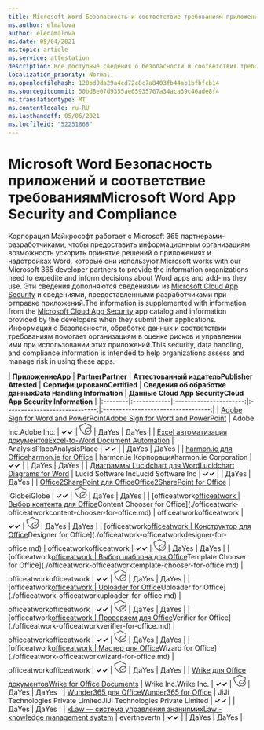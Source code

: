 ```yaml
---
title: Microsoft Word Безопасность и соответствие требованиям приложения — все приложения
ms.author: elmalova
author: elenamalova
ms.date: 05/04/2021
ms.topic: article
ms.service: attestation
description: Все доступные сведения о безопасности и соответствия требованиям для всех Microsoft Word приложений.
localization_priority: Normal
ms.openlocfilehash: 120bd0da29a4cd72c8c7a8403fb44ab1bfbfcb14
ms.sourcegitcommit: 50bd8e07d9355ae65935767a34aca39c46ade8f4
ms.translationtype: MT
ms.contentlocale: ru-RU
ms.lasthandoff: 05/06/2021
ms.locfileid: "52251868"
---
```

# <a name="microsoft-word-app-security-and-compliance"></a><span data-ttu-id="b1728-103">Microsoft Word Безопасность приложений и соответствие требованиям</span><span class="sxs-lookup"><span data-stu-id="b1728-103">Microsoft Word App Security and Compliance</span></span>

<span data-ttu-id="b1728-104">Корпорация Майкрософт работает с Microsoft 365 партнерами-разработчиками, чтобы предоставить информационным организациям возможность ускорить принятие решений о приложениях и надстройках Word, которые они используют.</span><span class="sxs-lookup"><span data-stu-id="b1728-104">Microsoft works with our Microsoft 365 developer partners to provide the information organizations need to expedite and inform decisions about Word apps and add-ins they use.</span></span> <span data-ttu-id="b1728-105">Эти сведения дополняются сведениями из [Microsoft Cloud App Security](https://www.microsoft.com/en-us/enterprise-mobility-security/cloud-app-security) и сведениями, предоставленными разработчиками при отправке приложений.</span><span class="sxs-lookup"><span data-stu-id="b1728-105">The information is supplemented with information from the [Microsoft Cloud App Security](https://www.microsoft.com/en-us/enterprise-mobility-security/cloud-app-security) app catalog and information provided by the developers when they submit their applications.</span></span> <span data-ttu-id="b1728-106">Информация о безопасности, обработке данных и соответствии требованиям помогает организациям в оценке рисков и управлении ими при использовании этих приложений.</span><span class="sxs-lookup"><span data-stu-id="b1728-106">This security, data handling, and compliance information is intended to help organizations assess and manage risk in using these apps.</span></span>

| <span data-ttu-id="b1728-107">**Приложение**</span><span class="sxs-lookup"><span data-stu-id="b1728-107">**App**</span></span> | <span data-ttu-id="b1728-108">**Partner**</span><span class="sxs-lookup"><span data-stu-id="b1728-108">**Partner**</span></span> | <span data-ttu-id="b1728-109">**Аттестованный издатель**</span><span class="sxs-lookup"><span data-stu-id="b1728-109">**Publisher Attested**</span></span> | <span data-ttu-id="b1728-110">**Сертифицировано**</span><span class="sxs-lookup"><span data-stu-id="b1728-110">**Certified**</span></span> | <span data-ttu-id="b1728-111">**Сведения об обработке данных**</span><span class="sxs-lookup"><span data-stu-id="b1728-111">**Data Handling Information**</span></span> | <span data-ttu-id="b1728-112">**Данные Cloud App Security**</span><span class="sxs-lookup"><span data-stu-id="b1728-112">**Cloud App Security Information**</span></span> |
|:--------|:------------|:----------------------:|:-----------------------------:|:----------------------------------:|
| [<span data-ttu-id="b1728-113">Adobe Sign for Word and PowerPoint</span><span class="sxs-lookup"><span data-stu-id="b1728-113">Adobe Sign for Word and PowerPoint</span></span>](./adobe-inc-sign-for-word-and-powerpoint.md) | <span data-ttu-id="b1728-114">Adobe Inc.</span><span class="sxs-lookup"><span data-stu-id="b1728-114">Adobe Inc.</span></span> | <span data-ttu-id="b1728-115">**✓**</span><span class="sxs-lookup"><span data-stu-id="b1728-115">**✓**</span></span> | <img alt="Certified application badge" src="../media/certified-badge.png" height="25" width="25" /> | <span data-ttu-id="b1728-116">Да</span><span class="sxs-lookup"><span data-stu-id="b1728-116">Yes</span></span> | <span data-ttu-id="b1728-117">Да</span><span class="sxs-lookup"><span data-stu-id="b1728-117">Yes</span></span> |
| [<span data-ttu-id="b1728-118">Excel автоматизация документов</span><span class="sxs-lookup"><span data-stu-id="b1728-118">Excel-to-Word Document Automation</span></span>](./analysisplace-excel-to-word-document-automation.md) | <span data-ttu-id="b1728-119">AnalysisPlace</span><span class="sxs-lookup"><span data-stu-id="b1728-119">AnalysisPlace</span></span> | <span data-ttu-id="b1728-120">**✓**</span><span class="sxs-lookup"><span data-stu-id="b1728-120">**✓**</span></span> |  | <span data-ttu-id="b1728-121">Да</span><span class="sxs-lookup"><span data-stu-id="b1728-121">Yes</span></span> | <span data-ttu-id="b1728-122">Да</span><span class="sxs-lookup"><span data-stu-id="b1728-122">Yes</span></span> |
| [<span data-ttu-id="b1728-123">harmon.ie для Office</span><span class="sxs-lookup"><span data-stu-id="b1728-123">harmon.ie for Office</span></span>](./harmonie-corporation-for-office.md) | <span data-ttu-id="b1728-124">harmon.ie Корпорация</span><span class="sxs-lookup"><span data-stu-id="b1728-124">harmon.ie Corporation</span></span> | <span data-ttu-id="b1728-125">**✓**</span><span class="sxs-lookup"><span data-stu-id="b1728-125">**✓**</span></span> |  | <span data-ttu-id="b1728-126">Да</span><span class="sxs-lookup"><span data-stu-id="b1728-126">Yes</span></span> | <span data-ttu-id="b1728-127">Да</span><span class="sxs-lookup"><span data-stu-id="b1728-127">Yes</span></span> |
| [<span data-ttu-id="b1728-128">Диаграммы Lucidchart для Word</span><span class="sxs-lookup"><span data-stu-id="b1728-128">Lucidchart Diagrams for Word</span></span>](./lucid-software-inc-lucidchart-diagrams-for-word.md) | <span data-ttu-id="b1728-129">Lucid Software Inc</span><span class="sxs-lookup"><span data-stu-id="b1728-129">Lucid Software Inc</span></span> | <span data-ttu-id="b1728-130">**✓**</span><span class="sxs-lookup"><span data-stu-id="b1728-130">**✓**</span></span> |  | <span data-ttu-id="b1728-131">Да</span><span class="sxs-lookup"><span data-stu-id="b1728-131">Yes</span></span> | <span data-ttu-id="b1728-132">Да</span><span class="sxs-lookup"><span data-stu-id="b1728-132">Yes</span></span> |
| [<span data-ttu-id="b1728-133">Office2SharePoint для Office</span><span class="sxs-lookup"><span data-stu-id="b1728-133">Office2SharePoint for Office</span></span>](./iglobe-office2sharepoint-for-office.md) | <span data-ttu-id="b1728-134">iGlobe</span><span class="sxs-lookup"><span data-stu-id="b1728-134">iGlobe</span></span> | <span data-ttu-id="b1728-135">**✓**</span><span class="sxs-lookup"><span data-stu-id="b1728-135">**✓**</span></span> | <img alt="Certified application badge" src="../media/certified-badge.png" height="25" width="25" /> | <span data-ttu-id="b1728-136">Да</span><span class="sxs-lookup"><span data-stu-id="b1728-136">Yes</span></span> | <span data-ttu-id="b1728-137">Да</span><span class="sxs-lookup"><span data-stu-id="b1728-137">Yes</span></span> |
| <span data-ttu-id="b1728-138">[officeatwork</span><span class="sxs-lookup"><span data-stu-id="b1728-138">[officeatwork</span></span> | <span data-ttu-id="b1728-139">Выбор контента для Office](./officeatwork-officeatworkcontent-chooser-for-office.md)</span><span class="sxs-lookup"><span data-stu-id="b1728-139">Content Chooser for Office](./officeatwork-officeatworkcontent-chooser-for-office.md)</span></span> | <span data-ttu-id="b1728-140">officeatwork</span><span class="sxs-lookup"><span data-stu-id="b1728-140">officeatwork</span></span> | <span data-ttu-id="b1728-141">**✓**</span><span class="sxs-lookup"><span data-stu-id="b1728-141">**✓**</span></span> | <img alt="Certified application badge" src="../media/certified-badge.png" height="25" width="25" /> | <span data-ttu-id="b1728-142">Да</span><span class="sxs-lookup"><span data-stu-id="b1728-142">Yes</span></span> | <span data-ttu-id="b1728-143">Да</span><span class="sxs-lookup"><span data-stu-id="b1728-143">Yes</span></span> |
| <span data-ttu-id="b1728-144">[officeatwork</span><span class="sxs-lookup"><span data-stu-id="b1728-144">[officeatwork</span></span> | <span data-ttu-id="b1728-145">Конструктор для Office](./officeatwork-officeatworkdesigner-for-office.md)</span><span class="sxs-lookup"><span data-stu-id="b1728-145">Designer for Office](./officeatwork-officeatworkdesigner-for-office.md)</span></span> | <span data-ttu-id="b1728-146">officeatwork</span><span class="sxs-lookup"><span data-stu-id="b1728-146">officeatwork</span></span> | <span data-ttu-id="b1728-147">**✓**</span><span class="sxs-lookup"><span data-stu-id="b1728-147">**✓**</span></span> | <img alt="Certified application badge" src="../media/certified-badge.png" height="25" width="25" /> | <span data-ttu-id="b1728-148">Да</span><span class="sxs-lookup"><span data-stu-id="b1728-148">Yes</span></span> | <span data-ttu-id="b1728-149">Да</span><span class="sxs-lookup"><span data-stu-id="b1728-149">Yes</span></span> |
| <span data-ttu-id="b1728-150">[officeatwork</span><span class="sxs-lookup"><span data-stu-id="b1728-150">[officeatwork</span></span> | <span data-ttu-id="b1728-151">Выбор шаблона для Office](./officeatwork-officeatworktemplate-chooser-for-office.md)</span><span class="sxs-lookup"><span data-stu-id="b1728-151">Template Chooser for Office](./officeatwork-officeatworktemplate-chooser-for-office.md)</span></span> | <span data-ttu-id="b1728-152">officeatwork</span><span class="sxs-lookup"><span data-stu-id="b1728-152">officeatwork</span></span> | <span data-ttu-id="b1728-153">**✓**</span><span class="sxs-lookup"><span data-stu-id="b1728-153">**✓**</span></span> | <img alt="Certified application badge" src="../media/certified-badge.png" height="25" width="25" /> | <span data-ttu-id="b1728-154">Да</span><span class="sxs-lookup"><span data-stu-id="b1728-154">Yes</span></span> | <span data-ttu-id="b1728-155">Да</span><span class="sxs-lookup"><span data-stu-id="b1728-155">Yes</span></span> |
| <span data-ttu-id="b1728-156">[officeatwork</span><span class="sxs-lookup"><span data-stu-id="b1728-156">[officeatwork</span></span> | <span data-ttu-id="b1728-157">Uploader for Office](./officeatwork-officeatworkuploader-for-office.md)</span><span class="sxs-lookup"><span data-stu-id="b1728-157">Uploader for Office](./officeatwork-officeatworkuploader-for-office.md)</span></span> | <span data-ttu-id="b1728-158">officeatwork</span><span class="sxs-lookup"><span data-stu-id="b1728-158">officeatwork</span></span> | <span data-ttu-id="b1728-159">**✓**</span><span class="sxs-lookup"><span data-stu-id="b1728-159">**✓**</span></span> | <img alt="Certified application badge" src="../media/certified-badge.png" height="25" width="25" /> | <span data-ttu-id="b1728-160">Да</span><span class="sxs-lookup"><span data-stu-id="b1728-160">Yes</span></span> | <span data-ttu-id="b1728-161">Да</span><span class="sxs-lookup"><span data-stu-id="b1728-161">Yes</span></span> |
| <span data-ttu-id="b1728-162">[officeatwork</span><span class="sxs-lookup"><span data-stu-id="b1728-162">[officeatwork</span></span> | <span data-ttu-id="b1728-163">Проверяем для Office](./officeatwork-officeatworkverifier-for-office.md)</span><span class="sxs-lookup"><span data-stu-id="b1728-163">Verifier for Office](./officeatwork-officeatworkverifier-for-office.md)</span></span> | <span data-ttu-id="b1728-164">officeatwork</span><span class="sxs-lookup"><span data-stu-id="b1728-164">officeatwork</span></span> | <span data-ttu-id="b1728-165">**✓**</span><span class="sxs-lookup"><span data-stu-id="b1728-165">**✓**</span></span> | <img alt="Certified application badge" src="../media/certified-badge.png" height="25" width="25" /> | <span data-ttu-id="b1728-166">Да</span><span class="sxs-lookup"><span data-stu-id="b1728-166">Yes</span></span> | <span data-ttu-id="b1728-167">Да</span><span class="sxs-lookup"><span data-stu-id="b1728-167">Yes</span></span> |
| <span data-ttu-id="b1728-168">[officeatwork</span><span class="sxs-lookup"><span data-stu-id="b1728-168">[officeatwork</span></span> | <span data-ttu-id="b1728-169">Мастер для Office](./officeatwork-officeatworkwizard-for-office.md)</span><span class="sxs-lookup"><span data-stu-id="b1728-169">Wizard for Office](./officeatwork-officeatworkwizard-for-office.md)</span></span> | <span data-ttu-id="b1728-170">officeatwork</span><span class="sxs-lookup"><span data-stu-id="b1728-170">officeatwork</span></span> | <span data-ttu-id="b1728-171">**✓**</span><span class="sxs-lookup"><span data-stu-id="b1728-171">**✓**</span></span> | <img alt="Certified application badge" src="../media/certified-badge.png" height="25" width="25" /> | <span data-ttu-id="b1728-172">Да</span><span class="sxs-lookup"><span data-stu-id="b1728-172">Yes</span></span> | <span data-ttu-id="b1728-173">Да</span><span class="sxs-lookup"><span data-stu-id="b1728-173">Yes</span></span> |
| [<span data-ttu-id="b1728-174">Wrike для Office документов</span><span class="sxs-lookup"><span data-stu-id="b1728-174">Wrike for Office Documents</span></span>](./wrike-inc-for-office-documents.md) | <span data-ttu-id="b1728-175">Wrike Inc.</span><span class="sxs-lookup"><span data-stu-id="b1728-175">Wrike Inc.</span></span> | <span data-ttu-id="b1728-176">**✓**</span><span class="sxs-lookup"><span data-stu-id="b1728-176">**✓**</span></span> | <img alt="Certified application badge" src="../media/certified-badge.png" height="25" width="25" /> | <span data-ttu-id="b1728-177">Да</span><span class="sxs-lookup"><span data-stu-id="b1728-177">Yes</span></span> | <span data-ttu-id="b1728-178">Да</span><span class="sxs-lookup"><span data-stu-id="b1728-178">Yes</span></span> |
| [<span data-ttu-id="b1728-179">Wunder365 для Office</span><span class="sxs-lookup"><span data-stu-id="b1728-179">Wunder365 for Office</span></span>](./jiji-technologies-private-limited-wunder365-for-office.md) | <span data-ttu-id="b1728-180">JiJi Technologies Private Limited</span><span class="sxs-lookup"><span data-stu-id="b1728-180">JiJi Technologies Private Limited</span></span> | <span data-ttu-id="b1728-181">**✓**</span><span class="sxs-lookup"><span data-stu-id="b1728-181">**✓**</span></span> |  | <span data-ttu-id="b1728-182">Да</span><span class="sxs-lookup"><span data-stu-id="b1728-182">Yes</span></span> | <span data-ttu-id="b1728-183">Да</span><span class="sxs-lookup"><span data-stu-id="b1728-183">Yes</span></span> |
| [<span data-ttu-id="b1728-184">xLaw — система управления знаниями</span><span class="sxs-lookup"><span data-stu-id="b1728-184">xLaw - knowledge management system</span></span>](./evertn-xlaw-knowledge-management-system.md) | <span data-ttu-id="b1728-185">evertn</span><span class="sxs-lookup"><span data-stu-id="b1728-185">evertn</span></span> | <span data-ttu-id="b1728-186">**✓**</span><span class="sxs-lookup"><span data-stu-id="b1728-186">**✓**</span></span> |  | <span data-ttu-id="b1728-187">Да</span><span class="sxs-lookup"><span data-stu-id="b1728-187">Yes</span></span> | <span data-ttu-id="b1728-188">Да</span><span class="sxs-lookup"><span data-stu-id="b1728-188">Yes</span></span> |
